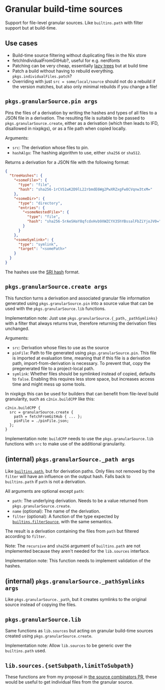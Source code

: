 # Granular build-time sources

Support for file-level granular sources. Like `builtins.path` with filter support but at build-time.

## Use cases

- Build-time source filtering without duplicating files in the Nix store
- fetchIndividualFromGitHub?, useful for e.g. nerdfonts
- Patching can be very cheap, essentially [lazy trees](https://github.com/NixOS/nix/pull/6530) but at build time
- Patch a build without having to rebuild everything. `pkgs.individualFiles.patch`?
- Overriding with just `src = some/local/source` should not do a rebuild if the version matches, but also only minimal rebuilds if you change a file!

## `pkgs.granularSource.pin args`

Pins the files of a derivation by writing the hashes and types of all files to a JSON file in a derivation.
The resulting file is suitable to be passed to `pkgs.granularSource.create`, either as a derivation (which then leads to IFD, disallowed in nixpkgs), or as a file path when copied locally.

Arguments:
- `src`: The derivation whose files to pin.
- `hashAlgo`: The hashing algorithm to use, either `sha256` or `sha512`.

Returns a derivation for a JSON file with the following format:
```json
{
  "treeHashes": {
    "<someFile>": {
      "type": "file",
      "hash": "sha256-1rCVS1wK2D9lL22rbmdE6Wg2PwXRZxgFw8CVqnw3txM="
    },
    "<someDir>": {
      "type": "directory",
      "entries": {
        "<someNestedFile>": {
          "type": "file",
          "hash": "sha256-5rAeSHaY8qfcdxHvb9XWZCYX35hYBssalFbZiYjoJV0="
        }
      }
    },
    "<someSymlink>": {
      "type": "symlink",
      "target": "<somePath>"
    }
  }
}
```

The hashes use the [SRI hash](https://www.srihash.org/) format.

## `pkgs.granularSource.create args`

This function turns a derivation and associated granular file information generated using `pkgs.granularSource.pin` into a source value that can be used with the `pkgs.granularSource.lib` functions.

Implementation note: Just use `pkgs.granularSource.{_path,_pathSymlinks}` with a filter that always returns true, therefore returning the derivation files unchanged.

Arguments:
- `src`: Derivation whose files to use as the source
- `pinFile`: Path to file generated using `pkgs.granularSource.pin`.
  This file is imported at evaluation time, meaning that if this file is a derivation path, import-from-derivation is necessary.
  To prevent that, copy the pregenerated file to a project-local path.
- `symlink`: Whether files should be symlinked instead of copied, defaults to `false`.
  Enabling this requires less store space, but increases access time and might mess up some tools.

In nixpkgs this can be used for builders that can benefit from file-level build granularity, such as `c2nix.buildCPP` like this:

```
c2nix.buildCPP {
  src = granularSource.create {
    path = fetchFromGitHub { ... };
    pinFile = ./pinFile.json;
  };
}
```

Implementation note: `buildCPP` needs to use the `pkgs.granularSource.lib` functions with `src` to make use of the additional granularity.

## (internal) `pkgs.granularSource._path args`

Like [`builtins.path`](https://nixos.org/manual/nix/stable/language/builtins.html?highlight=builtins.path#builtins-path), but for derivation paths.
Only files not removed by the `filter` will have an influence on the output hash.
Falls back to `builtins.path` if `path` is not a derivation.

All arguments are optional except `path`:

- `path`: The underlying derivation. Needs to be a value returned from `pkgs.granularSource.create`.
- `name` (optional): The name of the derivation.
- `filter` (optional): A function of the type expected by [`builtins.filterSource`](https://nixos.org/manual/nix/stable/language/builtins.html?highlight=builtins.path#builtins-filterSource), with the same semantics.

The result is a derivation containing the files from `path` but filtered according to `filter`.

Note: The `recursive` and `sha256` argument of `builtins.path` are not implemented because they aren't needed for the `lib.sources` interface.

Implementation note: This function needs to implement validation of the hashes.

## (internal) `pkgs.granularSource._pathSymlinks args`

Like `pkgs.granularSource._path`, but it creates symlinks to the original source instead of copying the files.

## `pkgs.granularSource.lib`

Same functions as `lib.sources` but acting on granular build-time sources created using `pkgs.granularSource.create`.

Implementation note: Allow `lib.sources` to be generic over the `builtins.path` used.

## `lib.sources.{setSubpath,limitToSubpath}`

These functions are from my proposal in [the source combinators PR](https://github.com/NixOS/nixpkgs/pull/112083#pullrequestreview-1137855532), these would be useful to get individual files from the granular source.






